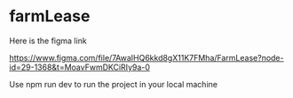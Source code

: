 # farmLease

Here is the figma link

https://www.figma.com/file/7AwaIHQ6kkd8gX11K7FMha/FarmLease?node-id=29-1368&t=MoavFwmDKCiRIy9a-0

Use npm run dev to run the project in your local  machine
